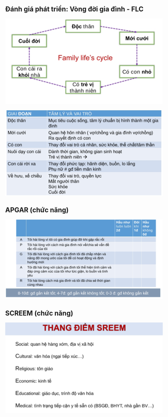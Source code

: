 ## Đánh giá phát triển: Vòng đời gia đình - FLC
  
![Pasted image 20230401125403.png](../../../200%20Files/image/Pasted%20image%2020230401125403.png)
  
![YHGD_FLC.png](../../../200%20Files/image/YHGD_FLC.png)
  

  

  
## APGAR (chức năng)
  

  
![YHGD_APGAR.png](../../../200%20Files/image/YHGD_APGAR.png)
  

  

  
## SCREEM (chức năng)
  
![YHGD_SCREEM.png](../../../200%20Files/image/YHGD_SCREEM.png)